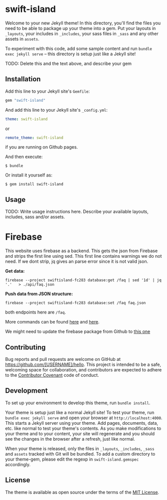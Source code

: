 # swift-island

Welcome to your new Jekyll theme! In this directory, you'll find the files you need to be able to package up your theme into a gem. Put your layouts in `_layouts`, your includes in `_includes`, your sass files in `_sass` and any other assets in `assets`.

To experiment with this code, add some sample content and run `bundle exec jekyll serve` – this directory is setup just like a Jekyll site!

TODO: Delete this and the text above, and describe your gem


## Installation

Add this line to your Jekyll site's `Gemfile`:

```ruby
gem "swift-island"
```

And add this line to your Jekyll site's `_config.yml`:

```yaml
theme: swift-island
```
or
 
```yaml
remote_theme: swift-island
```
if you are running on Github pages.

And then execute:

    $ bundle

Or install it yourself as:

    $ gem install swift-island

## Usage

TODO: Write usage instructions here. Describe your available layouts, includes, sass and/or assets.

# Firebase
This website uses firebase as a backend.
This gets the json from Firebase and strips the first line using sed. This first line contains warnings we do not need. If we dont strip, jq gives an parse error since it is not valid json.

**Get data:**
```
firebase --project swiftisland-fc283 database:get /faq | sed '1d' | jq '.'   > ./api/faq.json
```

**Push data from JSON structure:**
```
firebase --project swiftisland-fc283 database:set /faq faq.json  
```

both endpoints here are `/faq`.

More commands can be found [here](https://firebase.blog/posts/2017/12/read-and-write-your-realtime-database) and [here](https://github.com/firebase/firebase-tools).

We might need to update the firebase package from Github to [this one](https://github.com/w9jds/firebase-action)

## Contributing

Bug reports and pull requests are welcome on GitHub at https://github.com/[USERNAME]/hello. This project is intended to be a safe, welcoming space for collaboration, and contributors are expected to adhere to the [Contributor Covenant](http://contributor-covenant.org) code of conduct.

## Development

To set up your environment to develop this theme, run `bundle install`.

Your theme is setup just like a normal Jekyll site! To test your theme, run `bundle exec jekyll serve` and open your browser at `http://localhost:4000`. This starts a Jekyll server using your theme. Add pages, documents, data, etc. like normal to test your theme's contents. As you make modifications to your theme and to your content, your site will regenerate and you should see the changes in the browser after a refresh, just like normal.

When your theme is released, only the files in `_layouts`, `_includes`, `_sass` and `assets` tracked with Git will be bundled.
To add a custom directory to your theme-gem, please edit the regexp in `swift-island.gemspec` accordingly.

## License

The theme is available as open source under the terms of the [MIT License](https://opensource.org/licenses/MIT).

